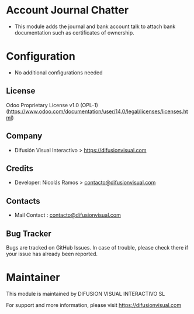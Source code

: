 # Account Journal Chatter
* This module adds the journal and bank account talk to attach bank documentation such as certificates of ownership.


Configuration
=============
* No additional configurations needed

License
-------
Odoo Proprietary License v1.0 (OPL-1)
(https://www.odoo.com/documentation/user/14.0/legal/licenses/licenses.html)

Company
-------
* Difusión Visual Interactivo > https://difusionvisual.com

Credits
-------
* Developer:
    Nicolás Ramos > contacto@difusionvisual.com
    
Contacts
--------
* Mail Contact : contacto@difusionvisual.com

Bug Tracker
-----------
Bugs are tracked on GitHub Issues. In case of trouble, please check there if your issue has already been reported.

Maintainer
==========
This module is maintained by DIFUSION VISUAL INTERACTIVO SL

For support and more information, please visit https://difusionvisual.com

